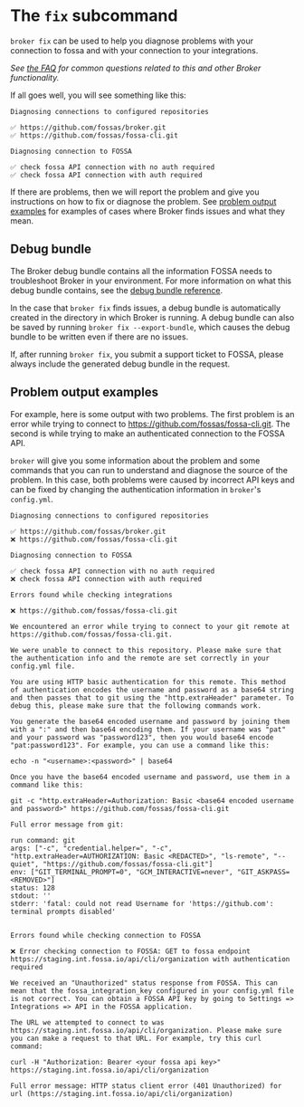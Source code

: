 # The `fix` subcommand

`broker fix` can be used to help you diagnose problems with your connection to fossa and with your connection to your integrations.

_See [the FAQ](../reference/faq.md) for common questions related to this and other Broker functionality._

If all goes well, you will see something like this:

```
Diagnosing connections to configured repositories

✅ https://github.com/fossas/broker.git
✅ https://github.com/fossas/fossa-cli.git

Diagnosing connection to FOSSA

✅ check fossa API connection with no auth required
✅ check fossa API connection with auth required
```

If there are problems, then we will report the problem and give you instructions on how to fix or diagnose the problem.
See [problem output examples](#problem-output-examples) for examples of cases where Broker finds issues and what they mean.

## Debug bundle

The Broker debug bundle contains all the information FOSSA needs to troubleshoot Broker in your environment.
For more information on what this debug bundle contains, see the [debug bundle reference](../reference/debug-bundle.md).

In the case that `broker fix` finds issues, a debug bundle is automatically created in the directory in which Broker is running.
A debug bundle can also be saved by running `broker fix --export-bundle`, which causes the debug bundle to be written
even if there are no issues.

If, after running `broker fix`, you submit a support ticket to FOSSA, please always include the generated debug bundle in the request.

## Problem output examples

For example, here is some output with two problems. The first problem is an error while trying to connect to https://github.com/fossas/fossa-cli.git. The second is while trying to make an authenticated connection to the FOSSA API.

`broker` will give you some information about the problem and some commands that you can run to understand and diagnose the source of the problem. In this case, both problems were caused by incorrect API keys and can be fixed by changing the authentication information in `broker`'s `config.yml`.

```
Diagnosing connections to configured repositories

✅ https://github.com/fossas/broker.git
❌ https://github.com/fossas/fossa-cli.git

Diagnosing connection to FOSSA

✅ check fossa API connection with no auth required
❌ check fossa API connection with auth required

Errors found while checking integrations

❌ https://github.com/fossas/fossa-cli.git

We encountered an error while trying to connect to your git remote at https://github.com/fossas/fossa-cli.git.

We were unable to connect to this repository. Please make sure that the authentication info and the remote are set correctly in your config.yml file.

You are using HTTP basic authentication for this remote. This method of authentication encodes the username and password as a base64 string and then passes that to git using the "http.extraHeader" parameter. To debug this, please make sure that the following commands work.

You generate the base64 encoded username and password by joining them with a ":" and then base64 encoding them. If your username was "pat" and your password was "password123", then you would base64 encode "pat:password123". For example, you can use a command like this:

echo -n "<username>:<password>" | base64

Once you have the base64 encoded username and password, use them in a command like this:

git -c "http.extraHeader=Authorization: Basic <base64 encoded username and password>" https://github.com/fossas/fossa-cli.git

Full error message from git:

run command: git
args: ["-c", "credential.helper=", "-c", "http.extraHeader=AUTHORIZATION: Basic <REDACTED>", "ls-remote", "--quiet", "https://github.com/fossas/fossa-cli.git"]
env: ["GIT_TERMINAL_PROMPT=0", "GCM_INTERACTIVE=never", "GIT_ASKPASS=<REMOVED>"]
status: 128
stdout: ''
stderr: 'fatal: could not read Username for 'https://github.com': terminal prompts disabled'


Errors found while checking connection to FOSSA

❌ Error checking connection to FOSSA: GET to fossa endpoint https://staging.int.fossa.io/api/cli/organization with authentication required

We received an "Unauthorized" status response from FOSSA. This can mean that the fossa_integration_key configured in your config.yml file is not correct. You can obtain a FOSSA API key by going to Settings => Integrations => API in the FOSSA application.

The URL we attempted to connect to was https://staging.int.fossa.io/api/cli/organization. Please make sure you can make a request to that URL. For example, try this curl command:

curl -H "Authorization: Bearer <your fossa api key>" https://staging.int.fossa.io/api/cli/organization

Full error message: HTTP status client error (401 Unauthorized) for url (https://staging.int.fossa.io/api/cli/organization)
```
